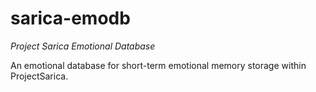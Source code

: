 # sarica-emodb

_Project Sarica Emotional Database_

An emotional database for short-term emotional memory storage within ProjectSarica.

